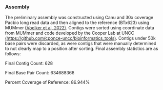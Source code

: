 ### Assembly

The preliminary assembly was constructed using Canu and 30x coverage Pacbio long read data and then aligned to the reference (BTx623) using MUMmer [(Voelker et al, 2022)](https://www.sorghumbase.org/paper/ten-new-high-quality-genome-assemblies-for-diverse-bioenergy-sorghum-genotypes). Contigs were sorted using coordinate data from MUMmer and code developed by the Cooper Lab at UNCC [(https://github.com/cponce-uncc/bioinformatics_tools)](https://github.com/cponce-uncc/bioinformatics_tools). Contigs under 50k base pairs were discarded, as were contigs that were manually determined to not clearly map to a position after sorting. Final assembly statistics are as follows:

Final Contig Count: 628

Final Base Pair Count: 634688368

Percent Coverage of Reference: 86.944%
